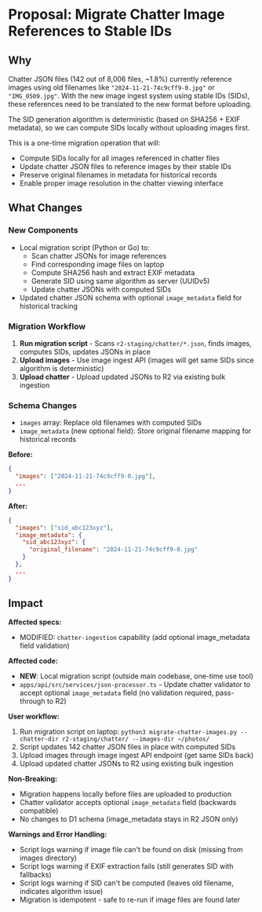 # Proposal: Migrate Chatter Image References to Stable IDs

## Why

Chatter JSON files (142 out of 8,006 files, ~1.8%) currently reference images using old filenames like `"2024-11-21-74c9cff9-0.jpg"` or `"IMG_0509.jpg"`. With the new image ingest system using stable IDs (SIDs), these references need to be translated to the new format before uploading.

The SID generation algorithm is deterministic (based on SHA256 + EXIF metadata), so we can compute SIDs locally without uploading images first.

This is a one-time migration operation that will:
- Compute SIDs locally for all images referenced in chatter files
- Update chatter JSON files to reference images by their stable IDs
- Preserve original filenames in metadata for historical records
- Enable proper image resolution in the chatter viewing interface

## What Changes

### New Components
- Local migration script (Python or Go) to:
  - Scan chatter JSONs for image references
  - Find corresponding image files on laptop
  - Compute SHA256 hash and extract EXIF metadata
  - Generate SID using same algorithm as server (UUIDv5)
  - Update chatter JSONs with computed SIDs
- Updated chatter JSON schema with optional `image_metadata` field for historical tracking

### Migration Workflow
1. **Run migration script** - Scans `r2-staging/chatter/*.json`, finds images, computes SIDs, updates JSONs in place
2. **Upload images** - Use image ingest API (images will get same SIDs since algorithm is deterministic)
3. **Upload chatter** - Upload updated JSONs to R2 via existing bulk ingestion

### Schema Changes
- `images` array: Replace old filenames with computed SIDs
- `image_metadata` (new optional field): Store original filename mapping for historical records

**Before:**
```json
{
  "images": ["2024-11-21-74c9cff9-0.jpg"],
  ...
}
```

**After:**
```json
{
  "images": ["sid_abc123xyz"],
  "image_metadata": {
    "sid_abc123xyz": {
      "original_filename": "2024-11-21-74c9cff9-0.jpg"
    }
  },
  ...
}
```

## Impact

**Affected specs:**
- MODIFIED: `chatter-ingestion` capability (add optional image_metadata field validation)

**Affected code:**
- **NEW**: Local migration script (outside main codebase, one-time use tool)
- `apps/api/src/services/json-processor.ts` - Update chatter validator to accept optional `image_metadata` field (no validation required, pass-through to R2)

**User workflow:**
1. Run migration script on laptop: `python3 migrate-chatter-images.py --chatter-dir r2-staging/chatter/ --images-dir ~/photos/`
2. Script updates 142 chatter JSON files in place with computed SIDs
3. Upload images through image ingest API endpoint (get same SIDs back)
4. Upload updated chatter JSONs to R2 using existing bulk ingestion

**Non-Breaking:**
- Migration happens locally before files are uploaded to production
- Chatter validator accepts optional `image_metadata` field (backwards compatible)
- No changes to D1 schema (image_metadata stays in R2 JSON only)

**Warnings and Error Handling:**
- Script logs warning if image file can't be found on disk (missing from images directory)
- Script logs warning if EXIF extraction fails (still generates SID with fallbacks)
- Script logs warning if SID can't be computed (leaves old filename, indicates algorithm issue)
- Migration is idempotent - safe to re-run if image files are found later
